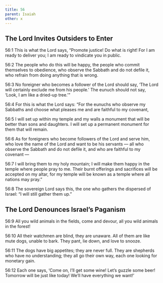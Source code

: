 ```yaml
---
title: 56
parent: Isaiah
other: x
---
```


## The Lord Invites Outsiders to Enter

<a name="56:1">56:1</a> This is what the Lord says,
“Promote justice! Do what is right!
For I am ready to deliver you;
I am ready to vindicate you in public.

<a name="56:2">56:2</a> The people who do this will be happy,
the people who commit themselves to obedience,
who observe the Sabbath and do not defile it,
who refrain from doing anything that is wrong.

<a name="56:3">56:3</a> No foreigner who becomes a follower of the Lord should say,
‘The Lord will certainly exclude me from his people.’
The eunuch should not say,
‘Look, I am like a dried-up tree.’”

<a name="56:4">56:4</a> For this is what the Lord says:
“For the eunuchs who observe my Sabbaths
and choose what pleases me
and are faithful to my covenant,

<a name="56:5">56:5</a> I will set up within my temple and my walls a monument
that will be better than sons and daughters.
I will set up a permanent monument for them that will remain.

<a name="56:6">56:6</a> As for foreigners who become followers of the Lord and serve him,
who love the name of the Lord and want to be his servants — 
all who observe the Sabbath and do not defile it,
and who are faithful to my covenant — 

<a name="56:7">56:7</a> I will bring them to my holy mountain;
I will make them happy in the temple where people pray to me.
Their burnt offerings and sacrifices will be accepted on my altar,
for my temple will be known as a temple where all nations may pray.”

<a name="56:8">56:8</a> The sovereign Lord says this,
the one who gathers the dispersed of Israel:
“I will still gather them up.”

## The Lord Denounces Israel’s Paganism

<a name="56:9">56:9</a> All you wild animals in the fields, come and devour,
all you wild animals in the forest!

<a name="56:10">56:10</a> All their watchmen are blind,
they are unaware.
All of them are like mute dogs,
unable to bark.
They pant, lie down,
and love to snooze.

<a name="56:11">56:11</a> The dogs have big appetites;
they are never full.
They are shepherds who have no understanding;
they all go their own way,
each one looking for monetary gain.

<a name="56:12">56:12</a> Each one says,
‘Come on, I’ll get some wine!
Let’s guzzle some beer!
Tomorrow will be just like today!
We’ll have everything we want!’